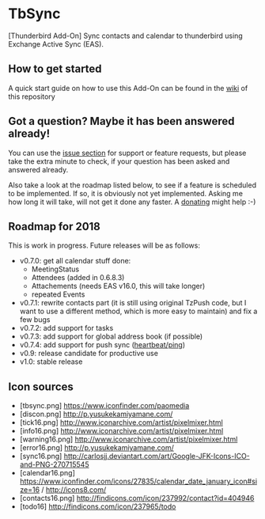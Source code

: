 # TbSync
[Thunderbird Add-On] Sync contacts and calendar to thunderbird using Exchange Active Sync (EAS). 

## How to get started

A quick start guide on how to use this Add-On can be found in the [wiki](https://github.com/jobisoft/TbSync/wiki/How-to-get-started) of this repository

## Got a question? Maybe it has been answered already!

You can use the [issue section](https://github.com/jobisoft/TbSync/issues?q=is%3Aissue) for support or feature requests, but please take the extra minute to check, if your question has been asked and answered already.

Also take a look at the roadmap listed below, to see if a feature is scheduled to be implemented. If so, it is obviously not yet implemented. Asking me how long it will take, will not get it done any faster. A [donating](https://www.paypal.me/johnbieling) might help :-)


## Roadmap for 2018

This is work in progress. Future releases will be as follows:

* v0.7.0: get all calendar stuff done:
  - MeetingStatus
  - Attendees (added in 0.6.8.3)
  - Attachements (needs EAS v16.0, this will take longer)
  - repeated Events
* v0.7.1: rewrite contacts part (it is still using original TzPush code, but I want to use a different method, which is more easy to maintain) and fix a few bugs
* v0.7.2: add support for tasks
* v0.7.3: add support for global address book (if possible)
* v0.7.4: add support for push sync ([heartbeat/ping](https://technet.microsoft.com/en-us/library/ff459598.aspx)) 
* v0.9: release candidate for productive use
* v1.0: stable release

## Icon sources

* [tbsync.png] https://www.iconfinder.com/paomedia 
* [discon.png] http://p.yusukekamiyamane.com/
* [tick16.png] http://www.iconarchive.com/artist/pixelmixer.html
* [info16.png] http://www.iconarchive.com/artist/pixelmixer.html
* [warning16.png] http://www.iconarchive.com/artist/pixelmixer.html
* [error16.png] http://p.yusukekamiyamane.com/
* [sync16.png] http://carlosjj.deviantart.com/art/Google-JFK-Icons-ICO-and-PNG-270715545
* [calendar16.png] https://www.iconfinder.com/icons/27835/calendar_date_january_icon#size=16 / http://icons8.com/
* [contacts16.png] http://findicons.com/icon/237992/contact?id=404946
* [todo16] http://findicons.com/icon/237965/todo

